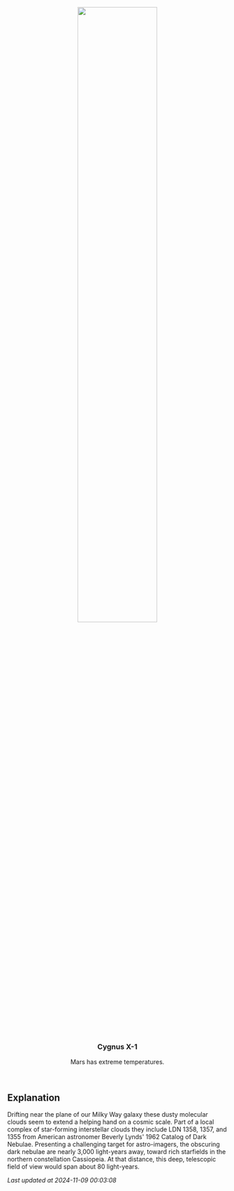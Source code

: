 <p align='center'>
    <img src='https://apod.nasa.gov/apod/image/2411/Ldn1355HelpingHandFR1024.png' width='60%' />
    <h3 align="center">Cygnus X-1</h3>
    <p align="center">Mars has extreme temperatures.</p>
</p>
<br/>

Explanation
--
Drifting near the plane of our Milky Way galaxy these dusty molecular clouds seem to extend a helping hand on a cosmic scale. Part of a local complex of star-forming interstellar clouds they include LDN 1358, 1357, and 1355 from American astronomer Beverly Lynds' 1962 Catalog of Dark Nebulae. Presenting a challenging target for astro-imagers, the obscuring dark nebulae are nearly 3,000 light-years away, toward rich starfields in the northern constellation Cassiopeia. At that distance, this deep, telescopic field of view would span about 80 light-years.


*Last updated at 2024-11-09 00:03:08*
